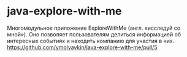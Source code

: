# java-explore-with-me
Многомодульное приложение ExploreWithMe (англ. «исследуй со мной»). Оно позволяет пользователям делиться информацией об интересных событиях и находить компанию для участия в них.
https://github.com/ymolyavkin/java-explore-with-me/pull/5
